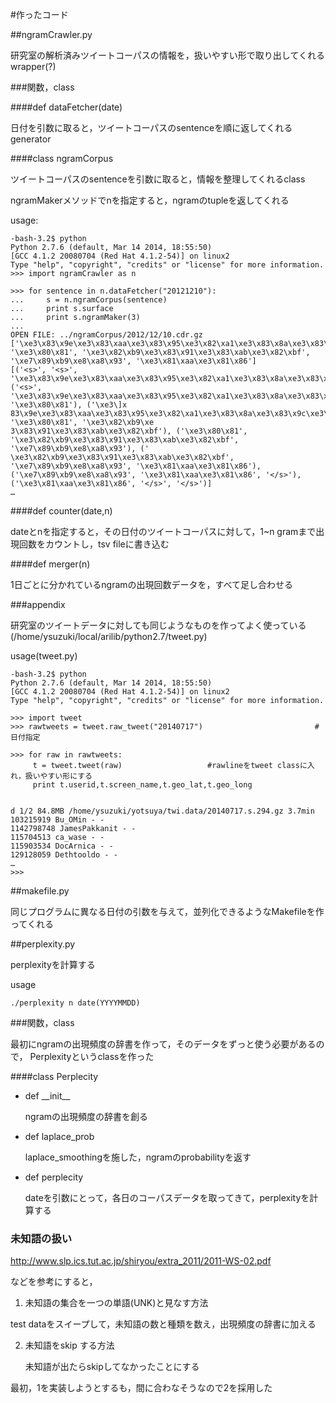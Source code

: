 #作ったコード

##ngramCrawler.py

研究室の解析済みツイートコーパスの情報を，扱いやすい形で取り出してくれるwrapper(?)

###関数，class

####def dataFetcher(date)

日付を引数に取ると，ツイートコーパスのsentenceを順に返してくれるgenerator

####class ngramCorpus

ツイートコーパスのsentenceを引数に取ると，情報を整理してくれるclass

ngramMakerメソッドでnを指定すると，ngramのtupleを返してくれる

usage:

```
-bash-3.2$ python
Python 2.7.6 (default, Mar 14 2014, 18:55:50) 
[GCC 4.1.2 20080704 (Red Hat 4.1.2-54)] on linux2
Type "help", "copyright", "credits" or "license" for more information.
>>> import ngramCrawler as n

>>> for sentence in n.dataFetcher("20121210"):
...     s = n.ngramCorpus(sentence)                                                                                                    
...     print s.surface
...     print s.ngramMaker(3)
... 
OPEN FILE: ../ngramCorpus/2012/12/10.cdr.gz
['\xe3\x83\x9e\xe3\x83\xaa\xe3\x83\x95\xe3\x82\xa1\xe3\x83\x8a\xe3\x83\x9c\xe3\x83\xbc\xe3\x82\xa4\xe3\x82\xba', '\xe3\x80\x81', '\xe3\x82\xb9\xe3\x83\x91\xe3\x83\xab\xe3\x82\xbf', '\xe7\x89\xb9\xe8\xa8\x93', '\xe3\x81\xaa\xe3\x81\x86']
[('<s>', '<s>', '\xe3\x83\x9e\xe3\x83\xaa\xe3\x83\x95\xe3\x82\xa1\xe3\x83\x8a\xe3\x83\x9c\xe3\x83\xbc\xe3\x82\xa4\xe3\x82\xba'), ('<s>', 
'\xe3\x83\x9e\xe3\x83\xaa\xe3\x83\x95\xe3\x82\xa1\xe3\x83\x8a\xe3\x83\x9c\xe3\x83\xbc\xe3\x82\xa4\xe3\x82\xba', '\xe3\x80\x81'), ('\xe3\]x
83\x9e\xe3\x83\xaa\xe3\x83\x95\xe3\x82\xa1\xe3\x83\x8a\xe3\x83\x9c\xe3\x83\xbc\xe3\x82\xa4\xe3\x82\xba', '\xe3\x80\x81', '\xe3\x82\xb9\xe
3\x83\x91\xe3\x83\xab\xe3\x82\xbf'), ('\xe3\x80\x81', '\xe3\x82\xb9\xe3\x83\x91\xe3\x83\xab\xe3\x82\xbf', '\xe7\x89\xb9\xe8\xa8\x93'), ('
\xe3\x82\xb9\xe3\x83\x91\xe3\x83\xab\xe3\x82\xbf', '\xe7\x89\xb9\xe8\xa8\x93', '\xe3\x81\xaa\xe3\x81\x86'), ('\xe7\x89\xb9\xe8\xa8\x93', '\xe3\x81\xaa\xe3\x81\x86', '</s>'), ('\xe3\x81\xaa\xe3\x81\x86', '</s>', '</s>')]
…
```


####def counter(date,n)

dateとnを指定すると，その日付のツイートコーパスに対して，1~n gramまで出現回数をカウントし，tsv fileに書き込む

####def merger(n)

1日ごとに分かれているngramの出現回数データを，すべて足し合わせる

###appendix

研究室のツイートデータに対しても同じようなものを作ってよく使っている(/home/ysuzuki/local/arilib/python2.7/tweet.py)

usage(tweet.py)

```bash:
-bash-3.2$ python
Python 2.7.6 (default, Mar 14 2014, 18:55:50) 
[GCC 4.1.2 20080704 (Red Hat 4.1.2-54)] on linux2
Type "help", "copyright", "credits" or "license" for more information.

>>> import tweet
>>> rawtweets = tweet.raw_tweet("20140717")                         #日付指定

>>> for raw in rawtweets:
     t = tweet.tweet(raw)					#rawlineをtweet classに入れ，扱いやすい形にする
     print t.userid,t.screen_name,t.geo_lat,t.geo_long           

 
d 1/2 84.8MB /home/ysuzuki/yotsuya/twi.data/20140717.s.294.gz 3.7min
103215919 Bu_OMin - -
1142798748 JamesPakkanit - -
115704513 ca_wase - -
115903534 DocArnica - -
129128059 Dethtooldo - -
…
>>> 

```

##makefile.py

同じプログラムに異なる日付の引数を与えて，並列化できるようなMakefileを作ってくれる


##perplexity.py

perplexityを計算する

usage

```
./perplexity n date(YYYYMMDD)
```

###関数，class

最初にngramの出現頻度の辞書を作って，そのデータをずっと使う必要があるので，
Perplexityというclassを作った

####class Perplecity

+ def \_\_init\_\_ 

  ngramの出現頻度の辞書を創る

+ def laplace_prob

  laplace_smoothingを施した，ngramのprobabilityを返す

+ def perplecity

   dateを引数にとって，各日のコーパスデータを取ってきて，perplexityを計算する


### 未知語の扱い

http://www.slp.ics.tut.ac.jp/shiryou/extra_2011/2011-WS-02.pdf

などを参考にすると，

1. 未知語の集合を一つの単語(UNK)と見なす方法
 
  test dataをスイープして，未知語の数と種類を数え，出現頻度の辞書に加える

2. 未知語をskip する方法

   未知語が出たらskipしてなかったことにする

最初，1を実装しようとするも，間に合わなそうなので2を採用した